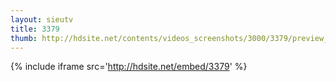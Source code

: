 ```yaml
---
layout: sieutv
title: 3379
thumb: http://hdsite.net/contents/videos_screenshots/3000/3379/preview_360p.mp4.jpg
---
```

{% include iframe src='http://hdsite.net/embed/3379' %}
 
